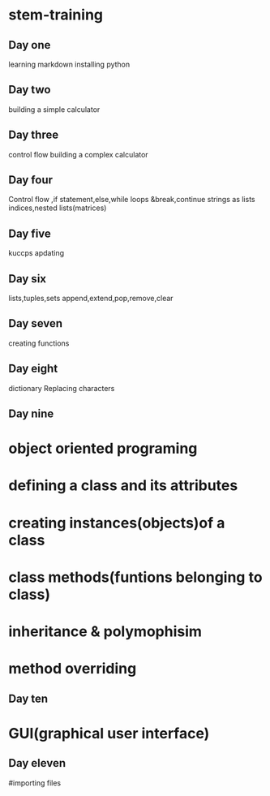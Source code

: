# stem-training
## Day one
learning markdown
installing python
## Day two
building a simple calculator
## Day three
control flow
building a complex calculator
## Day four
Control flow ,if statement,else,while loops &break,continue strings as lists indices,nested lists(matrices)
## Day five
kuccps apdating
## Day six
lists,tuples,sets
append,extend,pop,remove,clear
## Day seven
creating functions
## Day eight
dictionary
Replacing characters
## Day nine
# object oriented programing 
# defining a class and its attributes
# creating instances(objects)of a class
# class methods(funtions belonging to class)
# inheritance & polymophisim
# method overriding
## Day ten
# GUI(graphical user interface)
## Day eleven
#importing files



